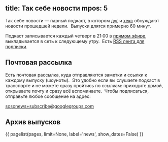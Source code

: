 title: Так себе новости
mpos: 5
---
Так себе новости — парный подкаст, в котором [дуг][] и [хекс][] обсуждают
новости прошедшей недели.  Выпуски длятся примерно 60 минут.

Подкаст записывается каждый четверг в 21:00 в [прямом эфире][live],
выкладывается в сеть к следующему утру.  Есть [RSS лента для подписки][podcast].

## Почтовая рассылка

Есть почтовая рассылка, куда отправляются заметки и ссылки к каждому выпуску
(шоуноты).  Это удобно если вы слушаете подкаст в транспорте и не можете сразу
пройтись по ссылкам: приходите домой, открываете почту и сразу всё вспоминаете. 
Чтобы подписаться, отправьте любое сообщение на адрес:

[sosonews+subscribe@googlegroups.com](mailto:sosonews+subscribe@googlegroups.com)

[дуг]: http://dugwin.net/
[хекс]: http://umonkey.net/
[live]: /live.html
[podcast]: /news.xml

## Архив выпусков

{{ pagelist(pages, limit=None, label='news', show_dates=False) }}
